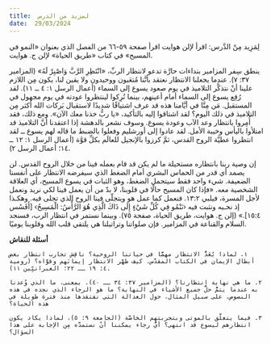 ```yaml
---
title:  لمزيد من الدرس
date:  29/03/2024
---
```


لِمَزِيد مِنْ الدَّرس: اقرأ لإلن هوايت اقرأ صفحة ٥٩-٦٦ من الفصل الذي بعنوان «النمو في المسيح» في كتاب «طريق الحياة» لإلن ج. هوايت.

ينطق سِفر المزامير بنداءات حارَّة تدعو لانتظار الربِّ، «انْتَظِرِ الرَّبَّ وَاصْبِرْ لَهُ» (المزامير ٣٧: ٧). عندما يجعلنا الانتظار نعتقد بأنَّنا مُتعَبون ووحيدون ولا يقين لنا، يكون مِن اللازم علينا أنْ نتذكَّر التلاميذ في يوم صعود يسوع إلى السماء (أعمال الرسل ١: ٤ ــ ١١). لقد رُفِع يسوع إلى السماء أمام أعينهم، بينما تُرِكوا لينتظروا عودته في يوم مجهول في المستقبل. مَن مِنَّا في أيَّامنا هذه قد عرف اشتياقًا شديدًا لاستقبال بَركات الله أكثر مِن التلاميذ في ذلك اليوم؟ لقد اشتاقوا إليه بالتأكيد، «يا ربُّ خذنا معك الآن». ومع ذلك، فقد أُمِروا بانتظار وعد الآب وعودة يسوع. وسوف نشعر بالدهشة إذا اعتقدنا أنَّ التلاميذ قد امتلأوا باليأس وخيبة الأمل. لقد عادوا إلى أورشليم وفعلوا بالضبط ما قاله لهم يسوع ــ لقد انتظروا عطيَّة الروح القدس، ثمَّ كرزوا بالإنجيل للعالَم بكلِّ قوَّة (أعمال الرسل ١: ١٢ ــ ١٤؛ أعمال الرسل ٢).

إن وصية ربنا بانتظاره مستحيلة ما لم يكن قد قام بعمله فينا من خلال الروح القدس. لن يصمد أي قدر من الحماس البشري أمام الضغط الذي سيفرضه الانتظار على أنفسنا الضعيفة. شيء واحد فقط سيتحمل الضغط، وهو الثبات في يسوع المسيح، أي العلاقة الشخصية معه. «فإذا كان المسيح حالًا في قلوبنا، لا بدّ من أن يعمل فينا لكي نريد ونعمل لأجل المسرة، فيلبي ١٣:٢. فنعمل كما عمل هو ويتجلّى فينا الروح الذي تجلى فيه. وهكـذا إذ نحـبه ونثبت فيه ‹نَنْمُو فِي كُلِّ شَيْءٍ إِلَى ذَاكَ الَّذِي هُوَ الرَّأْسُ: الْمَسِيحُ› [أَفَسُس ١٥:٤].» (إلن ج. هوايت، طريق الحياة، صفحة ٧٥). وبينما نستمر في انتظار الرب، فسنجد السلام والقناعة في المزامير. فإن صلواتنا وتراتيلنا هي يلتقي قلب الله وقلوبنا يوميًا.

**أسئلة للنقاش**

`١. لماذا يُعَدُّ الانتظار مهمًّا في حياتنا الروحية؟ ناقِش تجارب انتظار بعض أبطال الإيمان في الكتاب المقدَّس. كيف طهَّر الانتظار إيمانَهم وقوَّاه؟ (رومية ٤: ١٩ ــ ٢٢؛ العبرانيِّين ١١).`

`٢. ما هي نهاية انتظارنا؟ (المزامير ٣٧: ٣٤ ــ ٤٠). بمعنى، ما الذي وُعدنا به عندما يتمُّ حلُّ جميع الأشياء في النهاية؟ ما هو الرجاء الذي نجده في هذه النصوص، على سبيل المثال، حول العدالة التي نفتقدها منذ فترة طويلة في هذه الحياة؟`

`٣. فيما يتعلَّق بالموتى وبتجربتهم الخاصَّة (الجامعة ٩: ٥)، لماذا يكاد يكون انتظارهم ليسوع قد انتهى؟ أيٌّ رجاء يمكننا أنْ نستمدَّه مِن الإجابة على هذا السؤال؟`
